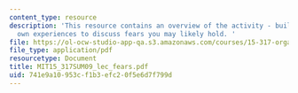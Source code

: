```yaml
---
content_type: resource
description: 'This resource contains an overview of the activity - building upon your
  own experiences to discuss fears you may likely hold. '
file: https://ol-ocw-studio-app-qa.s3.amazonaws.com/courses/15-317-organizational-leadership-and-change-summer-2009/741e9a10953cf1b3efc20f5e6d7f799d_MIT15_317SUM09_lec_fears.pdf
file_type: application/pdf
resourcetype: Document
title: MIT15_317SUM09_lec_fears.pdf
uid: 741e9a10-953c-f1b3-efc2-0f5e6d7f799d
---
```

